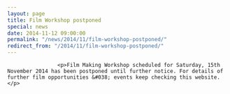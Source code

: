 ```yaml
---
layout: page
title: Film Workshop postponed
special: news
date: 2014-11-12 09:00:00
permalink: "/news/2014/11/film-workshop-postponed/"
redirect_from: "/2014/11/film-workshop-postponed/"
---
```

<section>

                    
                    <p>Film Making Workshop scheduled for Saturday, 15th November 2014 has been postponed until further notice. For details of further film opportunities &#038; events keep checking this website.</p>

                
</section>
